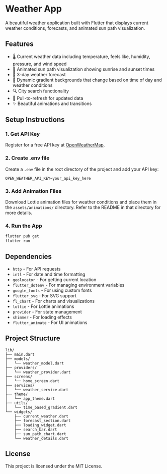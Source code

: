 # Weather App

A beautiful weather application built with Flutter that displays current weather conditions, forecasts, and animated sun path visualization.

## Features

- 🌡️ Current weather data including temperature, feels like, humidity, pressure, and wind speed
- 🌅 Animated sun path visualization showing sunrise and sunset times
- 🔮 3-day weather forecast
- 🎨 Dynamic gradient backgrounds that change based on time of day and weather conditions
- 🔍 City search functionality
- 🔄 Pull-to-refresh for updated data
- ✨ Beautiful animations and transitions

## Setup Instructions

### 1. Get API Key

Register for a free API key at [OpenWeatherMap](https://openweathermap.org/api).

### 2. Create .env file

Create a `.env` file in the root directory of the project and add your API key:

```
OPEN_WEATHER_API_KEY=your_api_key_here
```

### 3. Add Animation Files

Download Lottie animation files for weather conditions and place them in the `assets/animations/` directory. Refer to the README in that directory for more details.

### 4. Run the App

```bash
flutter pub get
flutter run
```

## Dependencies

- `http` - For API requests
- `intl` - For date and time formatting
- `geolocator` - For getting current location
- `flutter_dotenv` - For managing environment variables
- `google_fonts` - For using custom fonts
- `flutter_svg` - For SVG support
- `fl_chart` - For charts and visualizations
- `lottie` - For Lottie animations
- `provider` - For state management
- `shimmer` - For loading effects
- `flutter_animate` - For UI animations

## Project Structure

```
lib/
├── main.dart
├── models/
│   └── weather_model.dart
├── providers/
│   └── weather_provider.dart
├── screens/
│   └── home_screen.dart
├── services/
│   └── weather_service.dart
├── theme/
│   └── app_theme.dart
├── utils/
│   └── time_based_gradient.dart
└── widgets/
    ├── current_weather.dart
    ├── forecast_section.dart
    ├── loading_widget.dart
    ├── search_bar.dart
    ├── sun_path_chart.dart
    └── weather_details.dart
```

## License

This project is licensed under the MIT License.
